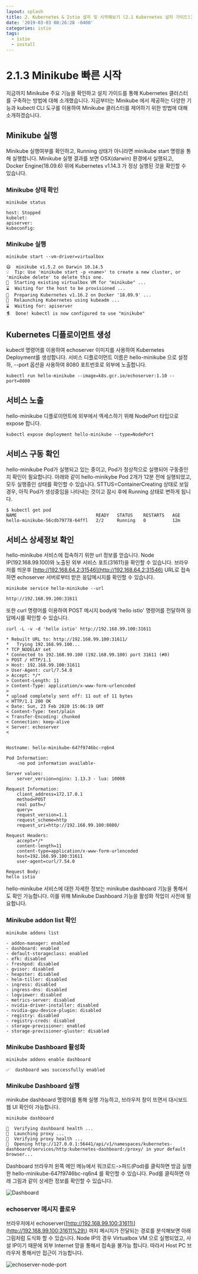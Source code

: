 ```yaml
---
layout: splash
title: 2. Kubernetes & Istio 설치 및 시작해보기 (2.1 Kubernetes 설치 가이드))
date: '2019-03-03 08:26:28 -0400'
categories: istio
tags:
  - istio
  - install
---
```


# 2.1.3 Minikube 빠른 시작

지금까지 Minikube 주요 기능을 확인하고 설치 가이드를 통해 Kubernetes 클러스터를 구축하는 방법에 대해 소개했습니다. 지금부터는 Minikube 에서 제공하는 다양한 기능과 kubectl CLI 도구를 이용하여 Minikube 클러스터를 제어하기 위한 방법에 대해 소개하겠습니다.

## Minikube 실행

Minikube 실행여부를 확인하고, Running 상태가 아니라면 minikube start 명령을 통해 실행합니다. Minikube 실행 결과를 보면 OSX\(darwin\) 환경에서 실행되고, Docker Engine\(18.09.6\) 위에 Kubernetes v1.14.3 가 정상 실행된 것을 확인할 수 있습니다.

### Minikube 상태 확인

```text
minikube status

host: Stopped
kubelet:
apiserver:
kubeconfig:
```

### Minikube 실행

```text
minikube start --vm-driver=virtualbox

😄  minikube v1.5.2 on Darwin 10.14.5
💡  Tip: Use 'minikube start -p <name>' to create a new cluster, or 'minikube delete' to delete this one.
🔄  Starting existing virtualbox VM for "minikube" ...
⌛  Waiting for the host to be provisioned ...
🐳  Preparing Kubernetes v1.16.2 on Docker '18.09.9' ...
🔄  Relaunching Kubernetes using kubeadm ...
⌛  Waiting for: apiserver
🏄  Done! kubectl is now configured to use "minikube"
```

## Kubernetes 디플로이먼트 생성

kubectl 명령어를 이용하여 echoserver 이미지를 사용하여 Kubernetes Deployment를 생성합니다. 서비스 디플로이먼트 이름은 hello-minikube 으로 설정하, --port 옵션을 사용하여 8080 포트번호로 외부에 노출합니다.

```text
kubectl run hello-minikube --image=k8s.gcr.io/echoserver:1.10 --port=8080
```

## 서비스 노출

hello-minikube 디플로이먼트에 외부에서 엑세스하기 위해 NodePort 타입으로 expose 합니다.

```text
kubectl expose deployment hello-minikube --type=NodePort
```

## 서비스 구동 확인

hello-minikube Pod가 실행되고 있는 중이고, Pod가 정상적으로 실행되어 구동중인지 확인이 필요합니다. 아래와 같이 hello-minikybe Pod 2개가 12분 전에 실행되었고, 모두 실행중인 상태를 확인할 수 있습니다. STTUS=ContainerCreating 상태로 보일 경우, 아직 Pod가 생성중임을 나타내는 것이고 잠시 후에 Running 상태로 변하게 됩니다.

```text
$ kubectl get pod
NAME                              READY   STATUS    RESTARTS   AGE
hello-minikube-56cdb79778-64ffl   2/2     Running   0          12m
```

## 서비스 상세정보 확인

hello-minikube 서비스에 접속하기 위한 url 정보를 얻습니다. Node IP\(192.168.99.100\)와 노출된 외부 서비스 포트\(31611\)을 확인할 수 있습니다. 브라우저를 띄운후 [http://192.168.64.2:31546](http://192.168.64.2:31546) URL로 접속하면 echoserver 서버로부터 받은 응답메시지를 확인할 수 있습니다.

```text
minikube service hello-minikube --url

http://192.168.99.100:31611
```

또한 curl 명령어를 이용하여 POST 메시지 body에 'hello istio' 명령어를 전달하여 응답메시를 확인할 수 있습니다.

```text
curl -L -v -d 'hello istio' http://192.168.99.100:31611

* Rebuilt URL to: http://192.168.99.100:31611/
*   Trying 192.168.99.100...
* TCP_NODELAY set
* Connected to 192.168.99.100 (192.168.99.100) port 31611 (#0)
> POST / HTTP/1.1
> Host: 192.168.99.100:31611
> User-Agent: curl/7.54.0
> Accept: */*
> Content-Length: 11
> Content-Type: application/x-www-form-urlencoded
>
* upload completely sent off: 11 out of 11 bytes
< HTTP/1.1 200 OK
< Date: Sun, 23 Feb 2020 15:06:19 GMT
< Content-Type: text/plain
< Transfer-Encoding: chunked
< Connection: keep-alive
< Server: echoserver
<


Hostname: hello-minikube-647f9746bc-rq6n4

Pod Information:
    -no pod information available-

Server values:
    server_version=nginx: 1.13.3 - lua: 10008

Request Information:
    client_address=172.17.0.1
    method=POST
    real path=/
    query=
    request_version=1.1
    request_scheme=http
    request_uri=http://192.168.99.100:8080/

Request Headers:
    accept=*/*
    content-length=11
    content-type=application/x-www-form-urlencoded
    host=192.168.99.100:31611
    user-agent=curl/7.54.0

Request Body:
hello istio
```

hello-minikube 서비스에 대한 자세한 정보는 minikube dashboard 기능을 통해서도 확인 가능합니다. 이를 위해 Minikube Dashboard 기능을 활성화 작업이 사전에 필요합니다.

### Minikube addon list 확인

```text
minikube addons list

- addon-manager: enabled
- dashboard: enabled
- default-storageclass: enabled
- efk: disabled
- freshpod: disabled
- gvisor: disabled
- heapster: disabled
- helm-tiller: disabled
- ingress: disabled
- ingress-dns: disabled
- logviewer: disabled
- metrics-server: disabled
- nvidia-driver-installer: disabled
- nvidia-gpu-device-plugin: disabled
- registry: disabled
- registry-creds: disabled
- storage-provisioner: enabled
- storage-provisioner-gluster: disabled
```

### Minikube Dashboard 활성화

```text
minikube addons enable dashboard

✅  dashboard was successfully enabled
```

### Minikube Dashboard 실행

minikube dashboard 명령어를 통해 실행 가능하고, 브라우저 창이 뜨면서 대시보드 웹 UI 확인이 가능합니다.

```text
minikube dashboard

🤔  Verifying dashboard health ...
🚀  Launching proxy ...
🤔  Verifying proxy health ...
🎉  Opening http://127.0.0.1:56441/api/v1/namespaces/kubernetes-dashboard/services/http:kubernetes-dashboard:/proxy/ in your default browser...
```

Dashboard 브라우저 왼쪽 메인 메뉴에서 워크로드-&gt;파드\(Pod\)를 클릭하면 방금 실행한 hello-minikube-647f9746bc-rq6n4 를 확인할 수 있습니다. Pod를 클릭하면 아래 그림과 같이 상세한 정보를 확인할 수 있습니다.

![Dashboard](https://github.com/istiokrsg/istio_book_kr/tree/4513dd0b5f9ec9c5870a2d0ea8387d1aa2caaf38/.gitbook/assets/image-10.png)

### echoserver 메시지 플로우

브라우저에서 echoserver\([http://192.168.99.100:31611\](http://192.168.99.100:31611%29\) 까지 메시지가 전달되는 경로를 분석해보면 아래 그림처럼 도식화 할 수 있습니다. Node IP의 경우 Virtualbox VM 으로 실행되었고, 사설 IP이기 때문에 외부 Internet 망을 통해서 접속을 불가능 합니다. 따라서 Host PC 브라우저 통해서만 접근이 가능합니다.

![echoserver-node-port](https://github.com/istiokrsg/istio_book_kr/tree/dff5a54ab2a1ab044559fecf95f241ace042dba0/.gitbook/assets/echoserver-nodeport-archi.png)

